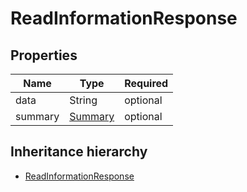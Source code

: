 

# ReadInformationResponse

## Properties

Name | Type | Required
-------- | -------- | --------
data | String | optional
summary | [Summary](Summary.md) | optional




## Inheritance hierarchy


* [ReadInformationResponse](ReadInformationResponse.md)
